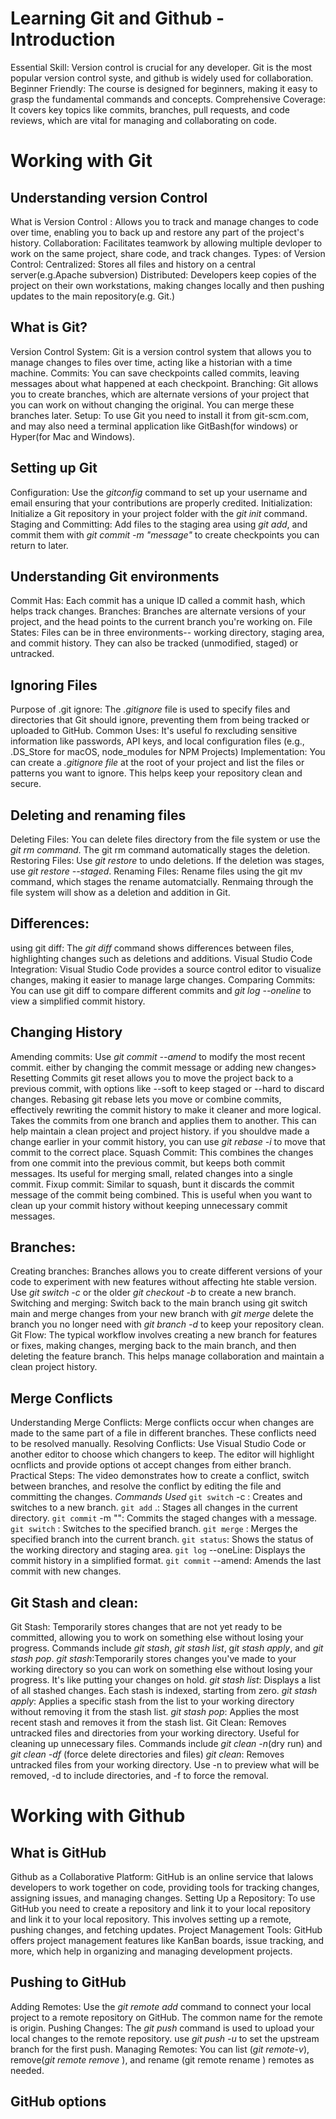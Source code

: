 # Learning Git and Github - Introduction
Essential Skill: Version control is crucial for any developer. Git is the most popular version control syste, and github is widely used for collaboration.
Beginner Friendly: The course is designed for beginners, making it easy to grasp the fundamental commands and concepts.
Comprehensive Coverage: It covers key topics like commits, branches, pull requests, and code reviews, which are vital for managing and collaborating on code. 
# Working with Git 
## Understanding version Control
What is Version Control : Allows you to track and manage changes to code over time, enabling you to back up and restore any part of the project's history.
Collaboration: Facilitates teamwork by allowing multiple devloper to work on the same project, share code, and track changes.
Types: of Version Control:
    Centralized: Stores all files and history on a central server(e.g.Apache subversion)
    Distributed: Developers keep copies of the project on their own workstations, making changes locally and then pushing updates to the main repository(e.g. Git.)
## What is Git? 
Version Control System: Git is a version control system that allows you to manage changes to files over time, acting like a historian with a time machine. 
Commits: You can save checkpoints called commits, leaving messages about what happened at each checkpoint.
Branching: Git allows you to create branches, which are alternate versions of your project that you can work on without changing the original. You can merge these branches later.
Setup: To use Git you need to install it from git-scm.com, and may also need a terminal application like GitBash(for windows) or Hyper(for Mac and Windows).

## Setting up Git
Configuration: Use the *gitconfig* command to set up your username and email ensuring that your contributions are properly credited.
Initialization: Initialize a Git repository in your project folder with the *git init* command. 
Staging and Committing: Add files to the staging area using *git add*, and commit them with *git commit -m "message"* to create checkpoints you can return to later.

## Understanding Git environments
Commit Has: Each commit has a unique ID called a commit hash, which helps track changes. 
Branches: Branches are alternate versions of your project, and the head points to the current branch you're working on. 
File States: Files can be in three environments-- working directory, staging area, and commit history. They can also be tracked (unmodified, staged) or untracked.


## Ignoring Files
Purpose of .git ignore: The *.gitignore* file is used to specify files and directories that Git should ignore, preventing them from being tracked or uploaded to GitHub.
Common Uses: It's useful fo rexcluding sensitive information like passwords, API keys, and local configuration files (e.g., .DS_Store for macOS, node_modules for NPM Projects)
Implementation: You can create a *.gitignore file* at the root of your project and list the files or patterns you want to ignore. This helps keep your repository clean and secure. 

## Deleting and renaming files
Deleting Files: You can delete files directory from the file system or use the *git rm command*. The git rm command automatically stages the deletion. 
Restoring Files: Use *git restore* to undo deletions. If the deletion was stages, use *git restore --staged*.
Renaming Files: Rename files using the git mv command, which stages the rename automatcially. Renmaing through the file system will show as a deletion and addition in Git.

## Differences:
using git diff: The *git diff* command shows differences between files, highlighting changes such as deletions and additions.
Visual Studio Code Integration: Visual Studio Code provides a source control editor to visualize changes, making it easier to manage large changes.
Comparing Commits: You can use git diff to compare different commits and *git log --oneline* to view a simplified commit history.

## Changing History
Amending commits: Use *git commit --amend* to modify the most recent commit. either by changing the commit message or adding new changes> 
Resetting Commits git reset allows you to move the project back to a previous commit, with options like --soft to keep staged or --hard to discard changes. 
Rebasing git rebase lets you move or combine commits, effectively rewriting the commit history to make it cleaner and more logical.
    Takes the commits from one branch and applies them to another. This can help maintain a clean project and project history.
    if you shouldve made a change earlier in your commit history, you can use *git rebase -i* to move that commit to the correct place.
Squash Commit: This combines the changes from one commit into the previous commit, but keeps both commit messages. Its useful for merging small, related changes into a single commit. 
Fixup commit: Similar to squash, bunt it discards the commit message of the commit being combined. This is useful when you want to clean up your commit history without keeping unnecessary commit messages.

## Branches:
Creating branches: Branches allows you to create different versions of your code to experiment with new features without affecting hte stable version. Use *git switch -c* or the older *git checkout -b* to create a new branch.
Switching and merging: Switch back to the main branch using git switch main and merge changes from your new branch with *git merge <branch-name>*
delete the branch you no longer need with *git branch -d <branch-name>* to keep your repository clean.
Git Flow: The typical workflow involves creating a new branch for features or fixes, making changes, merging back to the main branch, and then deleting the feature branch. This helps manage collaboration and maintain a clean project history.

## Merge Conflicts
Understanding Merge Conflicts: Merge conflicts occur when changes are made to the same part of a file in different branches. These conflicts need to be resolved manually.
Resolving Conflicts: Use Visual Studio Code or another editor to choose which changers to keep. The editor will highlight ocnflicts and provide options ot accept changes from either branch.
Practical Steps: The video demonstrates how to create a conflict, switch between branches, and resolve the conflict by editing the file and committing the changes.
    *Commands Used*
    `git switch` -c <branch-name>: Creates and switches to a new branch.
    `git add` .: Stages all changes in the current directory.
    `git commit` -m "<message>": Commits the staged changes with a message.
    `git switch` <branch-name>: Switches to the specified branch.
    `git merge` <branch-name>: Merges the specified branch into the current branch.
    `git status`: Shows the status of the working directory and staging area.
    `git log` --oneLine: Displays the commit history in a simplified format.
    `git commit` --amend: Amends the last commit with new changes.

## Git Stash and clean:
Git Stash: Temporarily stores changes that are not yet ready to be committed, allowing you to work on something else without losing your progress. Commands include *git stash*, *git stash list*, g*it stash apply*, and *git stash pop*.
    *git stash*:Temporarily stores changes you've made to your working directory so you can work on something else without losing your progress. It's like putting your changes on hold.
    *git stash list*: Displays a list of all stashed changes. Each stash is indexed, starting from zero.
    *git stash apply*: Applies a specific stash from the list to your working directory without removing it from the stash list. 
    *git stash pop*: Applies the most recent stash and removes it from the stash list. 
Git Clean: Removes untracked files and directories from your working directory. Useful for cleaning up unnecessary files. Commands include *git clean -n*(dry run) and *git clean -df* (force delete directories and files)
    *git clean*: Removes untracked files from your working directory. Use -n to preview what will be removed, -d to include directories, and -f to force the removal.

# Working with Github
## What is GitHub
Github as a Collaborative Platform: GitHub is an online service that lalows developers to work together on code, providing tools for tracking changes, assigning issues, and managing changes.
Setting Up a Repository: To use GitHub you need to create a repository and link it to your local repository and link it to your local repository. This involves setting up a remote, pushing changes, and fetching updates.
Project Management Tools: GitHub offers project management features like KanBan boards, issue tracking, and more, which help in organizing and managing development projects.

## Pushing to GitHub
Adding Remotes: Use the *git remote add <name> <URL>* command to connect your local project to a remote repository on GitHub. The common name for the remote is origin.
Pushing Changes: The *git push* command is used to upload your local changes to the remote repository. use *git push -u <remote> <branch>* to set the upstream branch for the first push.
Managing Remotes: You can list (*git remote-v*), remove(*git remote remove <name>*), and rename (git remote rename <old-name> <new-name>) remotes as needed.

## GitHub options
